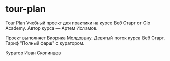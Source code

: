 # tour-plan
Tour Plan
Учебный проект для практики на курсе Веб Старт от Glo Academy. Автор курса — Артем Исламов.


Проект выполняет
Виорика Молдовану. Девятый поток курса Веб Старт. Тариф "Полный фарш" с куратором.


Куратор
Иван Скопинцев

